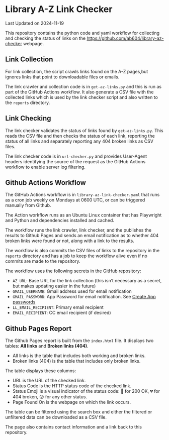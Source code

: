 # Library A-Z Link Checker

Last Updated on 2024-11-19

This repository contains the python code and yaml workflow for
collecting and checking the status of links on the
<https://github.com/ab604/library-az-checker> webpage.

## Link Collection

For link collection, the script crawls links found on the A-Z pages,but
ignores links that point to downloadable files or emails.

The link crawler and collection code is in `get-az-links.py` and this is
run as part of the GitHub Actions workflow. It also generate a CSV file
with the collected links which is used by the link checker script and
also written to the `reports` directory.

## Link Checking

The link checker validates the status of links found by
`get-az-links.py`. This reads the CSV file and then checks the status of
each link, reporting the status of all links and separately reporting
any 404 broken links as CSV files.

The link checker code is in `url-checker.py` and provides User-Agent
headers identifying the source of the request as the GitHub Actions
workflow to enable server log filtering.

## Github Actions Workflow

The GitHub Actions workflow is in `library-az-link-checker.yaml` that
runs as a cron job weekly on Mondays at 0600 UTC, or can be triggered
manually from Github.

The Action workflow runs as an Ubuntu Linux container that has
Playwright and Python and dependencies installed and cached.

The workflow runs the link crawler, link checker, and the publishes the
results to Github Pages and sends an email notification as to whether
404 broken links were found or not, along with a link to the results.

The workflow is also commits the CSV files of links to the repository in
the `reports` directory and has a job to keep the workflow alive even if
no commits are made to the repository.

The workflow uses the following secrets in the GitHub repository:

- `AZ_URL`: Base URL for the link collection (this isn’t necessary as a
  secret, but makes updating easier in the future)
- `GMAIL_USERNAME`: Gmail address used for email notification
- `GMAIL_PASSWORD`: App Password for email notification. See [Create App
  passwords](https://knowledge.workspace.google.com/kb/how-to-create-app-passwords-000009237)
- `LL_EMAIL_RECIPIENT`: Primary email recipient
- `EMAIL_RECIPIENT`: CC email recipient (if desired)

## Github Pages Report

The Github Pages report is built from the `index.html` file. It displays
two tables: **All links** and **Broken links (404)**.

- All links is the table that includes both working and broken links.
- Broken links (404) is the table that includes only broken links.

The table displays these columns:

- URL is the URL of the checked link.
- Status Code is the HTTP status code of the checked link.
- Status Emoji is a visual indicator of the status code: 💙 for 200 OK,
  💔 for 404 broken, 😕 for any other status.
- Page Found On is the webpage on which the link occurs.

The table can be filtered using the search box and either the filtered
or unfiltered data can be downloaded as a CSV file.

The page also contains contact information and a link back to this
repository.
